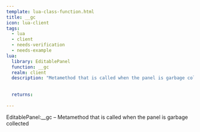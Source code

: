 ```yaml
---
template: lua-class-function.html
title: __gc
icon: lua-client
tags:
  - lua
  - client
  - needs-verification
  - needs-example
lua:
  library: EditablePanel
  function: __gc
  realm: client
  description: "Metamethod that is called when the panel is garbage collected"
  
  
  returns:
    
---
```


<div class="lua__search__keywords">
EditablePanel:__gc &#x2013; Metamethod that is called when the panel is garbage collected
</div>
